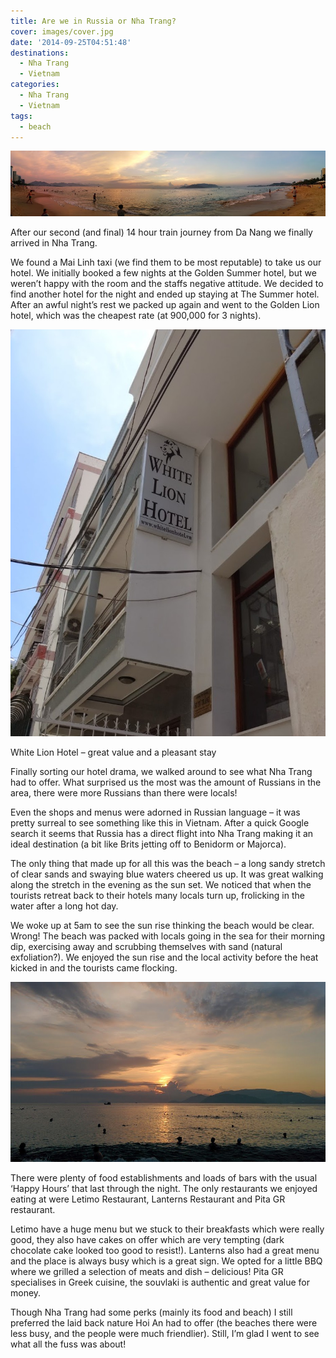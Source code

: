 ```yaml
---
title: Are we in Russia or Nha Trang?
cover: images/cover.jpg
date: '2014-09-25T04:51:48'
destinations:
  - Nha Trang
  - Vietnam
categories:
  - Nha Trang
  - Vietnam
tags:
  - beach
---
```

![](images/PANO_20140924_052735.jpg)

After our second (and final) 14 hour train journey from Da Nang we finally arrived in Nha Trang.

We found a Mai Linh taxi (we find them to be most reputable) to take us our hotel. We initially booked a few nights at the Golden Summer hotel, but we weren’t happy with the room and the staffs negative attitude. We decided to find another hotel for the night and ended up staying at The Summer hotel. After an awful night’s rest we packed up again and went to the Golden Lion hotel, which was the cheapest rate (at 900,000 for 3 nights).

![](images/DSC01247-e1436271492525.jpg)

White Lion Hotel – great value and a pleasant stay

Finally sorting our hotel drama, we walked around to see what Nha Trang had to offer. What surprised us the most was the amount of Russians in the area, there were more Russians than there were locals!

Even the shops and menus were adorned in Russian language – it was pretty surreal to see something like this in Vietnam. After a quick Google search it seems that Russia has a direct flight into Nha Trang making it an ideal destination (a bit like Brits jetting off to Benidorm or Majorca).

The only thing that made up for all this was the beach – a long sandy stretch of clear sands and swaying blue waters cheered us up. It was great walking along the stretch in the evening as the sun set. We noticed that when the tourists retreat back to their hotels many locals turn up, frolicking in the water after a long hot day.

We woke up at 5am to see the sun rise thinking the beach would be clear. Wrong! The beach was packed with locals going in the sea for their morning dip, exercising away and scrubbing themselves with sand (natural exfoliation?). We enjoyed the sun rise and the local activity before the heat kicked in and the tourists came flocking.

![](images/IMG_20140924_054835.jpg)

There were plenty of food establishments and loads of bars with the usual ‘Happy Hours’ that last through the night. The only restaurants we enjoyed eating at were Letimo Restaurant, Lanterns Restaurant and Pita GR restaurant.

Letimo have a huge menu but we stuck to their breakfasts which were really good, they also have cakes on offer which are very tempting (dark chocolate cake looked too good to resist!). Lanterns also had a great menu and the place is always busy which is a great sign. We opted for a little BBQ where we grilled a selection of meats and dish – delicious! Pita GR specialises in Greek cuisine, the souvlaki is authentic and great value for money.

Though Nha Trang had some perks (mainly its food and beach) I still preferred the laid back nature Hoi An had to offer (the beaches there were less busy, and the people were much friendlier). Still, I’m glad I went to see what all the fuss was about!
